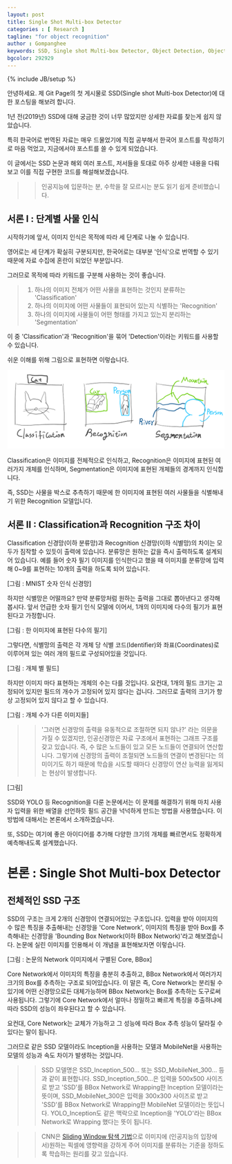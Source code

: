 ```yaml
---
layout: post
title: Single Shot Multi-box Detector
categories : [ Research ]
tagline: "for object recognition"
author : Gompanghee
keywords: SSD, Single shot Multi-box Detector, Object Detection, Object Recognition
bgcolor: 292929
---
```

{% include JB/setup %}

안녕하세요. 제 Git Page의 첫 게시물로 SSD(Single shot Multi-box Detector)에 대한 포스팅을 해보려 합니다.

1년 전(2019년) SSD에 대해 궁금한 것이 너무 많았지만 상세한 자료를 찾는게 쉽지 않았습니다.

특히 한국어로 번역된 자료는 매우 드물었기에 직접 공부해서 한국어 포스트를 작성하기로 마음 먹었고, 지금에서야 포스트를 쓸 수 있게 되었습니다.

이 글에서는 SSD 논문과 해외 여러 포스트, 저서들을 토대로 아주 상세한 내용을 다뤄보고 이를 직접 구현한 코드를 해설해보겠습니다.
>> 인공지능에 입문하는 분, 수학을 잘 모르시는 분도 읽기 쉽게 준비했습니다.



## 서론 I : 단계별 사물 인식

시작하기에 앞서, 이미지 인식은 목적에 따라 세 단계로 나눌 수 있습니다. 

영어로는 세 단계가 확실히 구분되지만, 한국어로는 대부분 '인식'으로 번역할 수 있기 때문에 자료 수집에 혼란이 되었던 부분입니다. 

그러므로 목적에 따라 키워드를 구분해 사용하는 것이 좋습니다.

> 1. 하나의 이미지 전체가 어떤 사물을 표현하는 것인지 분류하는 'Classification'
> 2. 하나의 이미지에 어떤 사물들이 표현되어 있는지 식별하는 'Recognition'
> 3. 하나의 이미지에 사물들이 어떤 형태를 가지고 있는지 분리하는 'Segmentation'

이 중 'Classification'과 'Recognition'을 묶어 'Detection'이라는 키워드를 사용할 수 있습니다.

쉬운 이해를 위해 그림으로 표현하면 이렇습니다.

![인식의 종류](/assets/img/Detections.png)

Classification은 이미지를 전체적으로 인식하고, Recognition은 이미지에 표현된 여러가지 개체를 인식하며, Segmentation은 이미지에 표현된 개체들의 경계까지 인식합니다.

즉, SSD는 사물을 박스로 추측하기 때문에 한 이미지에 표현된 여러 사물들을 식별해내기 위한 Recognition 모델입니다.



## 서론 II : Classification과 Recognition 구조 차이

Classification 신경망(이하 분류망)과 Recognition 신경망(이하 식별망)의 차이는 모두가 짐작할 수 있듯이 출력에 있습니다. 
분류망은 원하는 값을 즉시 출력하도록 설계되어 있습니다. 예를 들어 숫자 필기 이미지를 인식한다고 했을 때 이미지를 분류망에 입력해 0~9를 표현하는 10개의 출력을 하도록 되어 있습니다.

[그림 : MNIST 숫자 인식 신경망]

하지만 식별망은 어떨까요? 만약 분류망처럼 원하는 출력을 그대로 뽑아낸다고 생각해봅시다. 앞서 언급한 숫자 필기 인식 모델에 이어서, 1개의 이미지에 다수의 필기가 표현된다고 가정합니다. 

[그림 : 한 이미지에 표현된 다수의 필기]

그렇다면, 식별망의 출력은 각 개체 당 식별 코드(Identifier)와 좌표(Coordinates)로 이루어져 있는 여러 개의 필드로 구성되어있을 것입니다. 

[그림 : 개체 별 필드]

하지만 이미지 마다 표현하는 개체의 수는 다를 것입니다. 요컨대, 1개의 필드 크기는 고정되어 있지만 필드의 개수가 고정되어 있지 않다는 겁니다. 그러므로 출력의 크기가 항상 고정되어 있지 않다고 할 수 있습니다.

[그림 : 개체 수가 다른 이미지들]

>> '그러면 신경망의 출력을 유동적으로 조절하면 되지 않나?' 라는 의문을 가질 수 있겠지만, 인공신경망은 자료 구조에서 표현하는 그래프 구조를 갖고 있습니다. 즉, 수 많은 노드들이 있고 모든 노드들이 연결되어 연산합니다. 그렇기에 신경망의 출력이 조절되면 노드들의 연결이 변경된다는 의미이기도 하기 때문에 학습을 시도할 때마다 신경망이 연산 능력을 잃게되는 현상이 발생합니다.

[그림]

SSD와 YOLO 등 Recognition을 다룬 논문에서는 이 문제를 해결하기 위해 마치 사용자 입력을 위한 배열을 선언하듯 필드 공간을 넉넉하게 만드는 방법을 사용했습니다. 이 방법에 대해서는 본론에서 소개하겠습니다.

또, SSD는 여기에 좋은 아이디어를 추가해 다양한 크기의 개체를 빠르면서도 정확하게 예측해내도록 설계했습니다.


# 본론 : Single Shot Multi-box Detector

## 전체적인 SSD 구조

SSD의 구조는 크게 2개의 신경망이 연결되어있는 구조입니다. 입력을 받아 이미지의 수 많은 특징을 추출해내는 신경망을 'Core Network', 이미지의 특징을 받아 Box를 추측해내는 신경망을 'Bounding Box Network(이하 BBox Network)'라고 해보겠습니다.
논문에 실린 이미지를 인용해서 이 개념을 표현해보자면 이렇습니다.

[그림 : 논문의 Network 이미지에서 구별된 Core, BBox]

Core Network에서 이미지의 특징을 충분히 추출하고, BBox Network에서 여러가지 크기의 Box를 추측하는 구조로 되어있습니다. 이 말은 즉, Core Network는 분리될 수 있기에 어떤 신경망으로든 대체가능하며 BBox Network는 Box를 추측하는 도구로써 사용됩니다. 그렇기에 Core Network에서 얼마나 정밀하고 빠르게 특징을 추출하냐에 따라 SSD의 성능이 좌우된다고 할 수 있습니다.

요컨대, Core Network는 교체가 가능하고 그 성능에 따라 Box 추측 성능이 달라질 수 있다는 말이 됩니다.

그러므로 같은 SSD 모델이라도 Inception을 사용하는 모델과 MobileNet을 사용하는 모델의 성능과 속도 차이가 발생하는 것입니다.

>> SSD 모델명은 SSD_Inception_500... 또는 SSD_MobileNet_300... 등과 같이 표현합니다. SSD_Inception_500...은 입력을 500x500 사이즈로 받고 'SSD'를 BBox Network로 Wrapping한 Inception 모델이라는 뜻이며, SSD_MobileNet_300은 입력을 300x300 사이즈로 받고 'SSD'를 BBox Network로 Wrapping한 MobileNet 모델이라는 뜻입니다. YOLO_Inception도 같은 맥락으로 Inception을 'YOLO'라는 BBox Network로 Wrapping 했다는 뜻이 됩니다.




>> CNN은 <a href="https://www.google.com/search?q=Sliding+window">Sliding Window 탐색 기법</a>으로 이미지에 (인공지능의 입장에서)원하는 픽셀에 영향력을 강하게 주어 이미지를 분류하는 기준을 정하도록 학습하는 원리를 갖고 있습니다.
